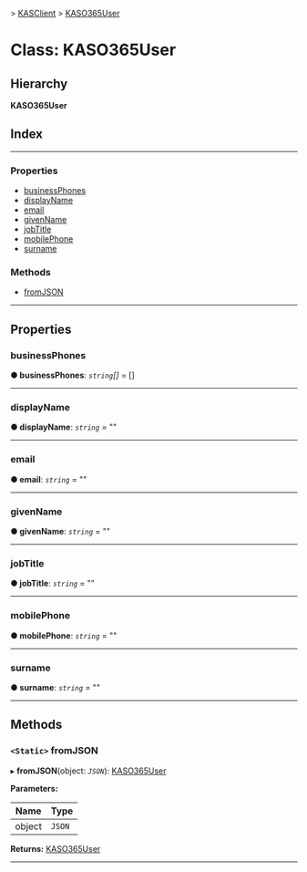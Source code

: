 [](../README.md) > [KASClient](../modules/kasclient.md) > [KASO365User](../classes/kasclient.kaso365user.md)

# Class: KASO365User

## Hierarchy

**KASO365User**

## Index

---

### Properties

* [businessPhones](kasclient.kaso365user.md#businessphones)
* [displayName](kasclient.kaso365user.md#displayname)
* [email](kasclient.kaso365user.md#email)
* [givenName](kasclient.kaso365user.md#givenname)
* [jobTitle](kasclient.kaso365user.md#jobtitle)
* [mobilePhone](kasclient.kaso365user.md#mobilephone)
* [surname](kasclient.kaso365user.md#surname)

### Methods

* [fromJSON](kasclient.kaso365user.md#fromjson)

---

## Properties

<a id="businessphones"></a>

###  businessPhones

**● businessPhones**: *`string`[]* =  []

___
<a id="displayname"></a>

###  displayName

**● displayName**: *`string`* = ""

___
<a id="email"></a>

###  email

**● email**: *`string`* = ""

___
<a id="givenname"></a>

###  givenName

**● givenName**: *`string`* = ""

___
<a id="jobtitle"></a>

###  jobTitle

**● jobTitle**: *`string`* = ""

___
<a id="mobilephone"></a>

###  mobilePhone

**● mobilePhone**: *`string`* = ""

___
<a id="surname"></a>

###  surname

**● surname**: *`string`* = ""

___

## Methods

<a id="fromjson"></a>

### `<Static>` fromJSON

▸ **fromJSON**(object: *`JSON`*): [KASO365User](kasclient.kaso365user.md)

**Parameters:**

| Name | Type |
| ------ | ------ |
| object | `JSON` |

**Returns:** [KASO365User](kasclient.kaso365user.md)

___

